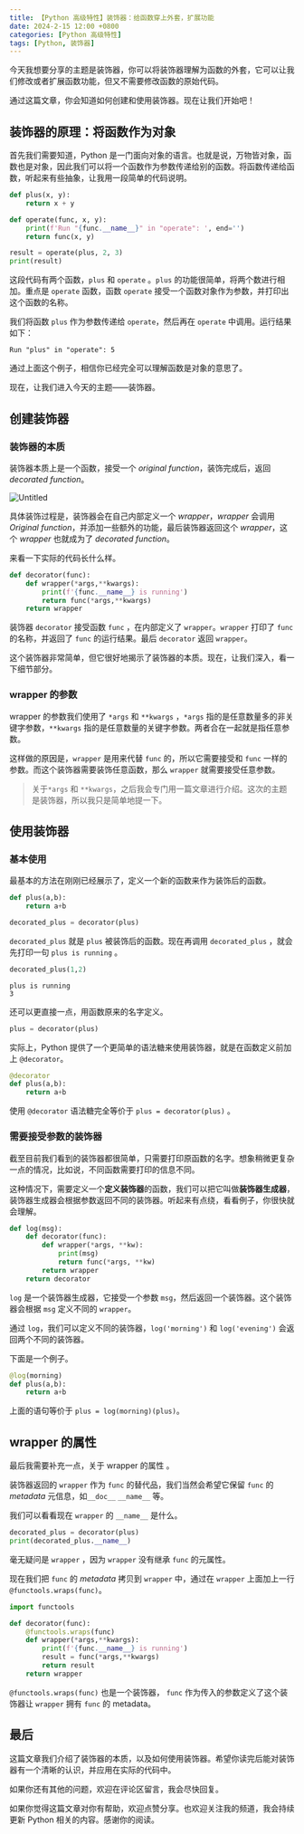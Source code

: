 ```yaml
---
title: 【Python 高级特性】装饰器：给函数穿上外套，扩展功能
date: 2024-2-15 12:00 +0800
categories: [Python 高级特性]
tags: [Python, 装饰器]
---
```


今天我想要分享的主题是装饰器，你可以将装饰器理解为函数的外套，它可以让我们修改或者扩展函数功能，但又不需要修改函数的原始代码。

通过这篇文章，你会知道如何创建和使用装饰器。现在让我们开始吧！

## 装饰器的原理：将函数作为对象

首先我们需要知道，Python 是一门面向对象的语言。也就是说，万物皆对象，函数也是对象，因此我们可以将一个函数作为参数传递给别的函数。将函数传递给函数，听起来有些抽象，让我用一段简单的代码说明。

```python
def plus(x, y):
    return x + y

def operate(func, x, y):
    print(f'Run "{func.__name__}" in "operate": ', end='')
    return func(x, y)

result = operate(plus, 2, 3)
print(result)
```

这段代码有两个函数，`plus` 和 `operate` 。`plus` 的功能很简单，将两个数进行相加。重点是 `operate` 函数，函数 `operate` 接受一个函数对象作为参数，并打印出这个函数的名称。

我们将函数 `plus` 作为参数传递给 `operate`，然后再在 `operate` 中调用。运行结果如下：

```
Run "plus" in "operate": 5
```

通过上面这个例子，相信你已经完全可以理解函数是对象的意思了。

现在，让我们进入今天的主题——装饰器。

## 创建装饰器

### 装饰器的本质

装饰器本质上是一个函数，接受一个 *original function*，装饰完成后，返回 *decorated function*。

![Untitled](https://prod-files-secure.s3.us-west-2.amazonaws.com/2ed1b44a-7d50-4377-ac9c-db49db66cffb/6441752d-c9d6-4524-a047-97d96b33c4c6/Untitled.png)

具体装饰过程是，装饰器会在自己内部定义一个 *wrapper*，*wrapper* 会调用 *Original function*，并添加一些额外的功能，最后装饰器返回这个 *wrapper*，这个 *wrapper* 也就成为了 *decorated function*。

来看一下实际的代码长什么样。

```python
def decorator(func):
    def wrapper(*args,**kwargs):
        print(f'{func.__name__} is running')
        return func(*args,**kwargs)
    return wrapper
```

装饰器 `decorator` 接受函数 `func` ，在内部定义了 `wrapper`。`wrapper` 打印了 `func` 的名称，并返回了 `func` 的运行结果。最后 `decorator` 返回 `wrapper`。

这个装饰器非常简单，但它很好地揭示了装饰器的本质。现在，让我们深入，看一下细节部分。

### wrapper 的参数

wrapper 的参数我们使用了 `*args` 和 `**kwargs` ，`*args` 指的是任意数量多的非关键字参数，`**kwargs` 指的是任意数量的关键字参数。两者合在一起就是指任意参数。

这样做的原因是，`wrapper` 是用来代替 `func` 的，所以它需要接受和 `func` 一样的参数。而这个装饰器需要装饰任意函数，那么 `wrapper` 就需要接受任意参数。

> 关于`*args` 和 `**kwargs`，之后我会专门用一篇文章进行介绍。这次的主题是装饰器，所以我只是简单地提一下。

## 使用装饰器

### 基本使用

最基本的方法在刚刚已经展示了，定义一个新的函数来作为装饰后的函数。

```python
def plus(a,b):
	return a+b

decorated_plus = decorator(plus)
```

`decorated_plus` 就是 `plus` 被装饰后的函数。现在再调用 `decorated_plus` ，就会先打印一句 `plus is running` 。

```python
decorated_plus(1,2)
```

```
plus is running
3
```

还可以更直接一点，用函数原来的名字定义。

```python
plus = decorator(plus)
```

实际上，Python 提供了一个更简单的语法糖来使用装饰器，就是在函数定义前加上 `@decorator`。

```python
@decorator
def plus(a,b):
	return a+b
```

使用 `@decorator` 语法糖完全等价于 `plus = decorator(plus)` 。

### 需要接受参数的装饰器

截至目前我们看到的装饰器都很简单，只需要打印原函数的名字。想象稍微更复杂一点的情况，比如说，不同函数需要打印的信息不同。

这种情况下，需要定义一个**定义装饰器**的函数，我们可以把它叫做**装饰器生成器**，装饰器生成器会根据参数返回不同的装饰器。听起来有点绕，看看例子，你很快就会理解。

```python
def log(msg):
    def decorator(func):
        def wrapper(*args, **kw):
            print(msg)
            return func(*args, **kw)
        return wrapper
    return decorator
```

`log` 是一个装饰器生成器，它接受一个参数 `msg`，然后返回一个装饰器。这个装饰器会根据 `msg` 定义不同的 `wrapper`。

通过 `log`，我们可以定义不同的装饰器，`log('morning')` 和 `log('evening')` 会返回两个不同的装饰器。

下面是一个例子。

```python
@log(morning)
def plus(a,b):
    return a+b
```

上面的语句等价于 `plus = log(morning)(plus)`。

## wrapper 的属性

最后我需要补充一点，关于 wrapper 的属性 。

装饰器返回的 `wrapper` 作为 `func` 的替代品，我们当然会希望它保留 `func` 的 *metadata* 元信息，如`__doc__` `__name__` 等。

我们可以看看现在 `wrapper` 的 `__name__` 是什么。

```python
decorated_plus = decorator(plus)
print(decorated_plus.__name__)
```

毫无疑问是 `wrapper` ，因为 `wrapper` 没有继承 `func` 的元属性。

现在我们把 `func` 的 *metadata* 拷贝到 `wrapper` 中，通过在 `wrapper` 上面加上一行`@functools.wraps(func)`。

```python
import functools

def decorator(func):
    @functools.wraps(func)
    def wrapper(*args,**kwargs):
        print(f'{func.__name__} is running')
        result = func(*args,**kwargs)
        return result
    return wrapper
```

`@functools.wraps(func)` 也是一个装饰器， `func` 作为传入的参数定义了这个装饰器让 `wrapper` 拥有 `func` 的 metadata。

## 最后

这篇文章我们介绍了装饰器的本质，以及如何使用装饰器。希望你读完后能对装饰器有一个清晰的认识，并应用在实际的代码中。

如果你还有其他的问题，欢迎在评论区留言，我会尽快回复。

如果你觉得这篇文章对你有帮助，欢迎点赞分享。也欢迎关注我的频道，我会持续更新 Python 相关的内容。感谢你的阅读。
